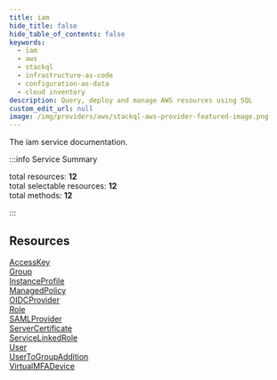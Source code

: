 ```yaml
---
title: iam
hide_title: false
hide_table_of_contents: false
keywords:
  - iam
  - aws
  - stackql
  - infrastructure-as-code
  - configuration-as-data
  - cloud inventory
description: Query, deploy and manage AWS resources using SQL
custom_edit_url: null
image: /img/providers/aws/stackql-aws-provider-featured-image.png
---
```


The iam service documentation.

:::info Service Summary

<div class="row">
<div class="providerDocColumn">
<span>total resources:&nbsp;<b>12</b></span><br />
<span>total selectable resources:&nbsp;<b>12</b></span><br />
<span>total methods:&nbsp;<b>12</b></span><br />
</div>
</div>

:::

## Resources
<div class="row">
<div class="providerDocColumn">
<a href="/providers/aws/iam/AccessKey/">AccessKey</a><br />
<a href="/providers/aws/iam/Group/">Group</a><br />
<a href="/providers/aws/iam/InstanceProfile/">InstanceProfile</a><br />
<a href="/providers/aws/iam/ManagedPolicy/">ManagedPolicy</a><br />
<a href="/providers/aws/iam/OIDCProvider/">OIDCProvider</a><br />
<a href="/providers/aws/iam/Role/">Role</a>
</div>
<div class="providerDocColumn">
<a href="/providers/aws/iam/SAMLProvider/">SAMLProvider</a><br />
<a href="/providers/aws/iam/ServerCertificate/">ServerCertificate</a><br />
<a href="/providers/aws/iam/ServiceLinkedRole/">ServiceLinkedRole</a><br />
<a href="/providers/aws/iam/User/">User</a><br />
<a href="/providers/aws/iam/UserToGroupAddition/">UserToGroupAddition</a><br />
<a href="/providers/aws/iam/VirtualMFADevice/">VirtualMFADevice</a>
</div>
</div>